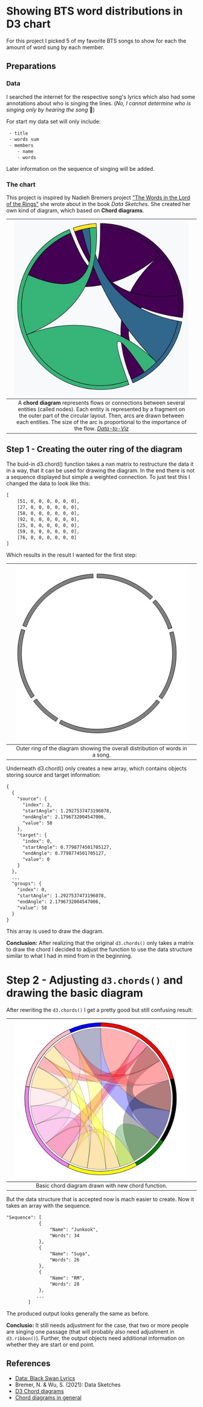 # Showing BTS word distributions in D3 chart
For this project I picked 5 of my favorite BTS songs to show for each the amount of word sung by each member. 

## Preparations
### Data
I searched the internet for the respective song's lyrics which also had some annotations about who is singing the lines. (*No, I cannot determine who is singing only by hearing the song* :grimacing:)

For start my data set will only include:
```
 - title
 - words sum
 - members
    - name
    - words
```

Later information on the sequence of singing will be added.

### The chart
This project is inspired by Nadieh Bremers project ["The Words in the Lord of the Rings"](https://www.visualcinnamon.com/portfolio/words-lord-of-the-rings/) she wrote about in the book *Data Sketches*. She created her own kind of diagram, which based on **Chord diagrams**.

| |![basic chord diagram](images/chord.jpg)||
|:-:|:--:|:-:|
| |A **chord diagram** represents flows or connections between several entities (called nodes). Each entity is represented by a fragment on the outer part of the circular layout. Then, arcs are drawn between each entities. The size of the arc is proportional to the importance of the flow. *[Data-to-Viz](https://www.data-to-viz.com/graph/chord.html)*||

## Step 1 -  Creating the outer ring of the diagram
The buid-in d3.chord() function takes a nxn matrix to restructure the data it in a way, that it can be used for drawing the diagram. In the end there is not a sequence displayed but simple a weighted connection. To just test this I changed the data to look like this:
```
[
    [51, 0, 0, 0, 0, 0, 0],
    [27, 0, 0, 0, 0, 0, 0],
    [58, 0, 0, 0, 0, 0, 0],
    [92, 0, 0, 0, 0, 0, 0],
    [25, 0, 0, 0, 0, 0, 0],
    [59, 0, 0, 0, 0, 0, 0],
    [76, 0, 0, 0, 0, 0, 0]
]
```
Which results in the result I wanted for the first step:

| |![basic chord diagram](images/step_1.jpg)||
|:-:|:--:|:-:|
| |Outer ring of the diagram showing the overall distribution of words in a song.||

Underneath d3.chord() only creates a new array, which contains objects storing source and target information:

```
{
  {
    "source": {
      "index": 2,
      "startAngle": 1.2927537473196078,
      "endAngle": 2.1796732004547006,
      "value": 58
    },
    "target": {
      "index": 0,
      "startAngle": 0.7798774501705127,
      "endAngle": 0.7798774501705127,
      "value": 0
    }
  },
  ...
  "groups": {
    "index": 0,
    "startAngle": 1.2927537473196078,
    "endAngle": 2.1796732004547006,
    "value": 58
  }
}

```
This array is used to draw the diagram. 

**Conclusion:** After realizing that the original `d3.chords()` only takes a matrix to draw the chord I decided to adjust the function to use the data structure similar to what I had in mind from in the beginning.

# Step 2 - Adjusting `d3.chords()` and drawing the basic diagram

After rewriting the `d3.chords()` I get a pretty good but still confusing result:

| |![basic chord diagram](images/newChord.jpg)||
|:-:|:--:|:-:|
| |Basic chord diagram drawn with new chord function.||

But the data structure that is accepted now is mach easier to  create. Now it takes an array with the sequence.

```
"Sequence": [
            {
                "Name": "Junkook",
                "Words": 34
            },
            {
                "Name": "Suga",
                "Words": 26
            },
            {
                "Name": "RM",
                "Words": 28
            },
           ...
        ] 
```

 The produced output looks generally the same as before.

**Conclusio:** It still needs adjustment for the case, that two or more people are singing one passage (that will probably also need adjustment in `d3.ribbon()`). Further, the output objects need additional information on whether they are start or end point.

## References
- [Data: Black Swan Lyrics](https://colorcodedlyrics.com/2020/01/bts-bangtansonyeondan-black-swan)
- Bremer, N. & Wu, S. (2021): Data Sketches
- [D3 Chord diagrams](https://www.d3-graph-gallery.com/chord)
- [Chord diagrams in general](https://www.data-to-viz.com/graph/chord.html)
